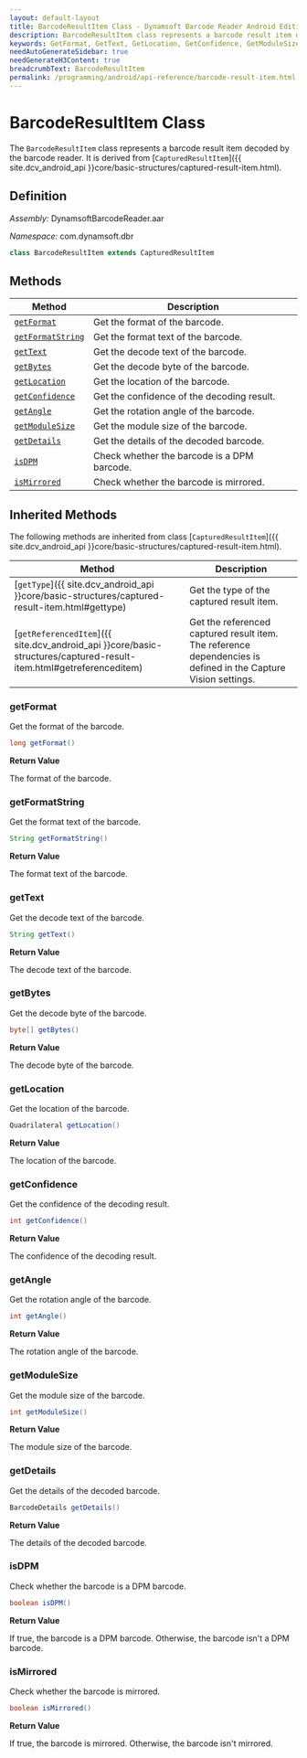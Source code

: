 ```yaml
---
layout: default-layout
title: BarcodeResultItem Class - Dynamsoft Barcode Reader Android Edition
description: BarcodeResultItem class represents a barcode result item decoded by barcode reader engine. It is derived from CapturedResultItem.
keywords: GetFormat, GetText, GetLocation, GetConfidence, GetModuleSize, BarcodeResultItem, api reference
needAutoGenerateSidebar: true
needGenerateH3Content: true
breadcrumbText: BarcodeResultItem
permalink: /programming/android/api-reference/barcode-result-item.html
---
```


# BarcodeResultItem Class

The `BarcodeResultItem` class represents a barcode result item decoded by the barcode reader. It is derived from [`CapturedResultItem`]({{ site.dcv_android_api }}core/basic-structures/captured-result-item.html).

## Definition

*Assembly:* DynamsoftBarcodeReader.aar

*Namespace:* com.dynamsoft.dbr

```java
class BarcodeResultItem extends CapturedResultItem
```

## Methods

| Method | Description |
| ------ | ----------- |
| [`getFormat`](#getformat) | Get the format of the barcode. |
| [`getFormatString`](#getformatstring) | Get the format text of the barcode. |
| [`getText`](#gettext) | Get the decode text of the barcode. |
| [`getBytes`](#getbytes) | Get the decode byte of the barcode. |
| [`getLocation`](#getlocation) | Get the location of the barcode. |
| [`getConfidence`](#getconfidence) | Get the confidence of the decoding result. |
| [`getAngle`](#getangle) | Get the rotation angle of the barcode. |
| [`getModuleSize`](#getmodulesize) | Get the module size of the barcode. |
| [`getDetails`](#getdetails) | Get the details of the decoded barcode. |
| [`isDPM`](#isdpm) | Check whether the barcode is a DPM barcode. |
| [`isMirrored`](#ismirrored) | Check whether the barcode is mirrored. |

## Inherited Methods

The following methods are inherited from class [`CapturedResultItem`]({{ site.dcv_android_api }}core/basic-structures/captured-result-item.html).

| Method | Description |
| ------ | ----------- |
| [`getType`]({{ site.dcv_android_api }}core/basic-structures/captured-result-item.html#gettype) | Get the type of the captured result item. |
| [`getReferencedItem`]({{ site.dcv_android_api }}core/basic-structures/captured-result-item.html#getreferenceditem) | Get the referenced captured result item. The reference dependencies is defined in the Capture Vision settings. |

### getFormat

Get the format of the barcode.

```java
long getFormat()
```

**Return Value**

The format of the barcode.

### getFormatString

Get the format text of the barcode.

```java
String getFormatString()
```

**Return Value**

The format text of the barcode.

### getText

Get the decode text of the barcode.

```java
String getText()
```

**Return Value**

The decode text of the barcode.

### getBytes

Get the decode byte of the barcode.

```java
byte[] getBytes()
```

**Return Value**

The decode byte of the barcode.

### getLocation

Get the location of the barcode.

```java
Quadrilateral getLocation()
```

**Return Value**

The location of the barcode.

### getConfidence

Get the confidence of the decoding result.

```java
int getConfidence()
```

**Return Value**

The confidence of the decoding result.

### getAngle

Get the rotation angle of the barcode.

```java
int getAngle()
```

**Return Value**

The rotation angle of the barcode.

### getModuleSize

Get the module size of the barcode.

```java
int getModuleSize()
```

**Return Value**

The module size of the barcode.

### getDetails

Get the details of the decoded barcode.

```java
BarcodeDetails getDetails()
```

**Return Value**

The details of the decoded barcode.

### isDPM

Check whether the barcode is a DPM barcode.

```java
boolean isDPM()
```

**Return Value**

If true, the barcode is a DPM barcode. Otherwise, the barcode isn't a DPM barcode.

### isMirrored

Check whether the barcode is mirrored.

```java
boolean isMirrored()
```

**Return Value**

If true, the barcode is mirrored. Otherwise, the barcode isn't mirrored.
